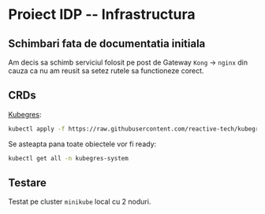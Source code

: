 # Proiect IDP -- Infrastructura

## Schimbari fata de documentatia initiala
Am decis sa schimb serviciul folosit pe post de Gateway `Kong` -> `nginx` din
cauza ca nu am reusit sa setez rutele sa functioneze corect.

## CRDs
[Kubegres](https://www.kubegres.io/):
```bash
kubectl apply -f https://raw.githubusercontent.com/reactive-tech/kubegres/v1.18/kubegres.yaml
```
Se asteapta pana toate obiectele vor fi ready:
```bash
kubectl get all -n kubegres-system
```

## Testare
Testat pe cluster `minikube` local cu 2 noduri.
